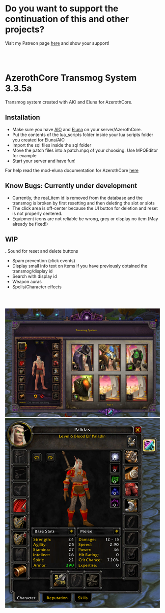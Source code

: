# Do you want to support the continuation of this and other projects?
Visit my Patreon page [here](https://patreon.com/danielthedeveloper) and show your support!

<br>
<br>

# AzerothCore Transmog System 3.3.5a

Transmog system created with AIO and Eluna for AzerothCore.

## Installation

- Make sure you have [AIO](https://github.com/Rochet2/AIO) and [Eluna](https://github.com/azerothcore/mod-eluna) on your server/AzerothCore.
- Put the contents of the lua_scripts folder inside your lua scripts folder you created for Eluna/AIO
- Import the sql files inside the sql folder
- Move the patch files into a patch.mpq of your choosing. Use MPQEditor for example
- Start your server and have fun!

For help read the mod-eluna documentation for AzerothCore [here](https://github.com/azerothcore/mod-eluna)

## Know Bugs: Currently under development

- Currently, the real_item id is removed from the database and the transmog is broken by first resetting and then deleting the slot or slots
- The click area is off-center because the UI button for deletion and reset is not properly centered.
- Equipment icons are not reliable be wrong, grey or display no item (May already be fixed!)

## WIP

. Sound for reset and delete buttons
- Spam prevention (click events)
- Display small info text on items if you have previously obtained the transmog/display id
- Search with display id
- Weapon auras
- Spells/Character effects

<br>
<br>

![alt text](./Screenshot.png)
![alt text 2](./Screenshot2.png)
